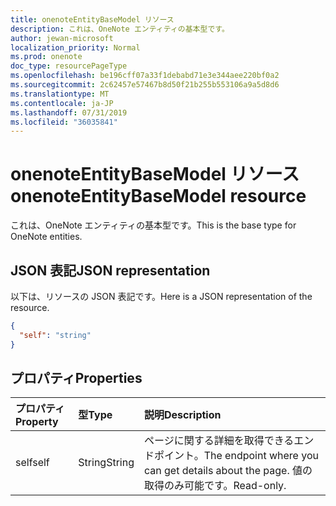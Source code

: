 ```yaml
---
title: onenoteEntityBaseModel リソース
description: これは、OneNote エンティティの基本型です。
author: jewan-microsoft
localization_priority: Normal
ms.prod: onenote
doc_type: resourcePageType
ms.openlocfilehash: be196cff07a33f1debabd71e3e344aee220bf0a2
ms.sourcegitcommit: 2c62457e57467b8d50f21b255b553106a9a5d8d6
ms.translationtype: MT
ms.contentlocale: ja-JP
ms.lasthandoff: 07/31/2019
ms.locfileid: "36035841"
---
```

# <a name="onenoteentitybasemodel-resource"></a><span data-ttu-id="c568b-103">onenoteEntityBaseModel リソース</span><span class="sxs-lookup"><span data-stu-id="c568b-103">onenoteEntityBaseModel resource</span></span>

<span data-ttu-id="c568b-104">これは、OneNote エンティティの基本型です。</span><span class="sxs-lookup"><span data-stu-id="c568b-104">This is the base type for OneNote entities.</span></span>

## <a name="json-representation"></a><span data-ttu-id="c568b-105">JSON 表記</span><span class="sxs-lookup"><span data-stu-id="c568b-105">JSON representation</span></span>

<span data-ttu-id="c568b-106">以下は、リソースの JSON 表記です。</span><span class="sxs-lookup"><span data-stu-id="c568b-106">Here is a JSON representation of the resource.</span></span>

<!-- {
  "blockType": "resource",
  "abstract": true,
  "baseType": "microsoft.graph.entity",
  "optionalProperties": [
    "self"
  ],
  "@odata.type": "microsoft.graph.onenoteEntityBaseModel"
}-->

```json
{
  "self": "string"
}

```
## <a name="properties"></a><span data-ttu-id="c568b-107">プロパティ</span><span class="sxs-lookup"><span data-stu-id="c568b-107">Properties</span></span>
| <span data-ttu-id="c568b-108">プロパティ</span><span class="sxs-lookup"><span data-stu-id="c568b-108">Property</span></span>     | <span data-ttu-id="c568b-109">型</span><span class="sxs-lookup"><span data-stu-id="c568b-109">Type</span></span>   |<span data-ttu-id="c568b-110">説明</span><span class="sxs-lookup"><span data-stu-id="c568b-110">Description</span></span>|
|:---------------|:--------|:----------|
|<span data-ttu-id="c568b-111">self</span><span class="sxs-lookup"><span data-stu-id="c568b-111">self</span></span>|<span data-ttu-id="c568b-112">String</span><span class="sxs-lookup"><span data-stu-id="c568b-112">String</span></span>|<span data-ttu-id="c568b-113">ページに関する詳細を取得できるエンドポイント。</span><span class="sxs-lookup"><span data-stu-id="c568b-113">The endpoint where you can get details about the page.</span></span> <span data-ttu-id="c568b-114">値の取得のみ可能です。</span><span class="sxs-lookup"><span data-stu-id="c568b-114">Read-only.</span></span>|

<!-- uuid: bfb567de-2a2a-4b81-bf47-a55626a0c166
2015-10-25 14:57:30 UTC -->
<!-- {
  "type": "#page.annotation",
  "description": "page resource",
  "keywords": "",
  "section": "documentation",
  "tocPath": ""
}-->
